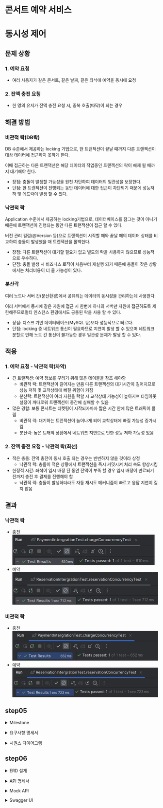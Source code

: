 # 콘서트 예약 서비스

# 동시성 제어

## 문제 상황

### 1. 예약 요청

- 여러 사용자가 같은 콘서트, 같은 날짜, 같은 좌석에 예약을 동시에 요청

### 2. 잔액 충전 요청

- 한 명의 유저가 잔액 충전 요청 시, 중복 호출(따닥)이 되는 경우

## 해결 방법

### 비관적 락(DB락)

DB 수준에서 제공하는 locking 기법으로, 한 트랜잭션이 끝날 때까지 다른 트랜잭션이 대상 데이터에 접근하지 못하게 한다.

이때 접근하는 다른 트랜잭션은 해당 데이터의 작업중인 트랜잭션의 락이 해제 될 때까지 대기해야 한다.

- 장점: 충돌이 발생할 가능성을 원천 차단하여 데이터의 일관성을 보장한다.
- 단점: 한 트랜잭션이 진행되는 동안 데이터에 대한 접근이 차단되기 때문에 성능저하 및 데드락이 발생 할 수 있다.

### 낙관적 락

Application 수준에서 제공하는 locking기법으로, 데이터베이스를 잠그는 것이 아니기 때문에 트랜잭션이 진행되는 동안 다른 트랜잭션이 접근 할 수 있다.

버전 관리 컬럼(@Version 등)으로 트랜잭션이 시작할 때와 끝날 때의 데이터 상태를 비교하여 충돌이 발생했을 때 트랜잭션을 롤백한다.

- 장점: 다른 트랜잭션이 대기할 필요가 없고 별도의 락을 사용하지 않으므로 성능적으로 우수하다.
- 단점: 충돌 발생 시 비즈니스 로직이 처음부터 재실행 되기 때문에 충돌이 잦은 상황에서는 처리비용이 더 클 가능성이 있다.

### 분산락

여러 노드나 서버 간(분산환경)에서 공유되는 데이터의 동시성을 관리하는데 사용한다.

여러 서버에서 동시에 같은 자원에 접근 시 한번에 하나의 서버만 자원에 접근하도록 제한해주므로멀티 인스턴스 환경에서도 공통된 락을 사용 할 수 있다.

- 장점: 디스크 기반 데이터베이스(MySQL 등)보다 성능적으로 빠르다.
- 단점: locking 중 네트워크 통신이 필요하므로 지연이 발생 할 수 있으며 네트워크 분할로 인해 노트 간 통신이 불가능한 경우 일관성 문제가 발생 할 수 있다.

## 적용

### 1. 예약 요청 - 낙관적 락(차악)

- 긴 트랜잭션: 예약 정보를 꾸리기 위해 많은 테이블을 참조 해야함
    - 비관적 락: 트랜잭션이 길어지는 만큼 다른 트랜잭션의 대기시간이 길어지므로 성능 저하 및 교착상태에 빠질 위험이 커짐
    - 분산락: 트랜잭션이 여러 자원을 락할 시 교착상태 가능성이 높아지며 타임아웃 설정이 까다로워 트랜잭션이 중간에 실패할 수 있음
- 많은 경합: 보통 콘서트는 티켓팅이 시작되자마자 짧은 시간 안에 많은 트래픽이 몰림
    - 비관적 락: 대기하는 트랜잭션이 늘어나게 되어 교착상태에 빠질 가능성 증가시킴
    - 분산락: 높은 트래픽 상황에서 네트워크 지연으로 인한 성능 저하 가능성 있음

### 2. 잔액 충전 요청 - 낙관적 락(최선)

- 적은 충돌:  잔액 충전이 동시 호출 되는 경우는 빈번하지 않을 것이라 상정
    - 낙관적 락: 충돌이 적은 상황에서 트랜잭션을 즉시 커밋시켜 처리 속도 향상시킴
- 한정적 시간: 좌석이 임시 배정 된 동안 잔액이 부족 할 경우 임시 배정이 만료되기 전까지 충전 후 결제를 진행해야 함
    - 낙관적 락: 충돌이 발생하더라도 자동 재시도 메커니즘이 빠르고 응답 지연이 길지 않음

## 결과

### 낙관적 락

- 충전
![op-payment.PNG](assets%2Ftest%2Fop-payment.PNG)
- 예약
![op-reservation.PNG](assets%2Ftest%2Fop-reservation.PNG)

### 비관적 락

- 충전
![pessi-payment.PNG](assets%2Ftest%2Fpessi-payment.PNG)
- 예약
![pessi-reservation.PNG](assets%2Ftest%2Fpessi-reservation.PNG)

## step05
<details>
<summary>Milestone</summary>

## [바로가기](https://github.com/users/xxyoonxx/projects/2)

</details>
<p>
<details>
<summary>요구사항 명세서</summary>

[대기열 API]
- 토큰 발급: 유저의 UUID, 대기순서, 잔여시간을 포함한 토큰 발급
- 대기열 검증: 유효한 대기열인지 검증
- 대기번호 조회: 현재 대기순서를 조회
- 대기열 만료: 좌석 배정 완료, 전 좌석 매진, 임시 배정 시간 초과 시 토큰을 만료시킴

[콘서트 좌석 조회 API]
- 콘서트 조회: 진행되는 콘서트 조회
- 날짜 조회: 특정 콘서트의 예약 가능 날짜 조회
- 좌석 조회: 특정 콘서트, 특정 날짜의 좌석 정보 조회

[좌석 예약 API]
- 예약 요청: 콘서트, 좌석번호, 날짜 정보로 예약 요청
- 좌석 임시 배정: 예약 요청 성공시 최종 배정 전까지 5분간 좌석 임시 배정
- 좌석 최종 배정: 임시 배정 시간 내 결제 완료시 좌석 최종 배정

[잔액 충전/조회 API]
- 잔액 충전: 유저 정보와 충전금액을 받아 잔액 충전
- 잔액 조회: 유저 정보로 잔액 조회

[결제 API]
- 결제 생성: 좌석 임시 배정 시 결제 정보 생성하여 반환
- 결제 처리: 사용자의 잔액으로 결제를 요청하고 처리
- 결제 내역 조회: 결제 완료 된 내역 조회
</details>
<p>
<details>
<summary>시퀀스 다이어그램</summary>

![queueApi.png](assets%2Fsequence%2FqueueApi.png)

![seatApi.png](assets%2Fsequence%2FseatApi.png)

![reservationApi.png](assets%2Fsequence%2FreservationApi.png)

![balance.png](assets%2Fsequence%2Fbalance.png)

![chargeApi.png](assets%2Fsequence%2FchargeApi.png)

![paymentApi.png](assets%2Fsequence%2FpaymentApi.png)

</details>

## step06

<details>
<summary>ERD 설계</summary>

![](assets/erd/erd.png)

</details>
<p>
<details>
<summary>API 명세서</summary>

## [원본 링크](https://fancy-act-7c0.notion.site/ef679d726eb54065a7fac47add8d0b30?v=c041866b5a224b788f056cdd8caf4ceb&pvs=4)

![apispec.png](assets%2Fapispec.png)

</details>
<p>
<details>
<summary>Mock API</summary>

- /queue POST 대기열 요청

![queue.png](assets%2Fmockapi%2Fqueue.png)

- /queue/status GET 대기열 확인

![queueStatus.PNG](assets%2Fmockapi%2FqueueStatus.PNG)

- /concerts [GET 콘서트 목록 조회](https://4d27ed9a-e6d8-40be-beb9-c3124be0a8ff.mock.pstmn.io/concerts)

- /concerts/{concertId}/dates [GET 예약 가능 날짜 조회](https://4d27ed9a-e6d8-40be-beb9-c3124be0a8ff.mock.pstmn.io/concerts/1/dates)

- /concerts/{concertId}/dates/{detailId}/seats [GET 예약 가능 좌석 조회](https://4d27ed9a-e6d8-40be-beb9-c3124be0a8ff.mock.pstmn.io/concerts/1/dates/2/seats)

- /reservation POST 좌석 예약 요청

![reservation.png](assets%2Fmockapi%2Freservation.png)

- /payment/{userId}/balance [GET 잔액 조회](https://4d27ed9a-e6d8-40be-beb9-c3124be0a8ff.mock.pstmn.io/user/1/balance)

- /payment/{userId}/charge PATCH 잔액 충전

![charge.PNG](assets%2Fmockapi%2Fcharge.PNG)

- /payment POST 결제

![payment.png](assets%2Fmockapi%2Fpayment.png)

</details>
<p>
<details>
<summary>Swagger UI</summary>

![swagger.PNG](assets%2Fswagger.PNG)

</details>